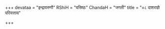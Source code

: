 +++
devataa = "इन्द्रावरुणौ"
RShiH = "वसिष्ठः"
ChandaH = "जगती"
title = "०८ दाशराज्ञे परियत्ताय"

+++
